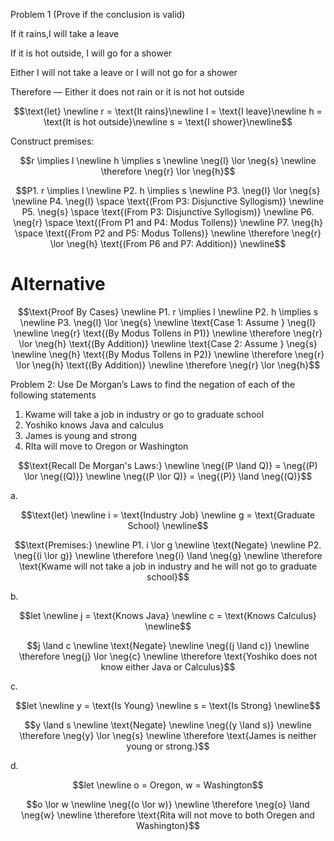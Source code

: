 Problem 1 (Prove if the conclusion is valid)

  

If it rains,I will take a leave

If it is hot outside, I will go for a shower

Either I will not take a leave or I will not go for a shower

Therefore — Either it does not rain or it is not hot outside

  

$$\text{let} \newline  
r = \text{It rains}\newline  
l = \text{I leave}\newline  
h = \text{It is hot outside}\newline  
s = \text{I shower}\newline$$

Construct premises:

$$r \implies l \newline  
h \implies s \newline  
\neg{l} \lor \neg{s} \newline  
\therefore \neg{r} \lor \neg{h}$$

  

$$P1. r \implies l \newline  
P2. h \implies s \newline  
P3. \neg{l} \lor \neg{s} \newline  
P4. \neg{l} \space \text{(From P3: Disjunctive Syllogism)} \newline  
P5. \neg{s} \space \text{(From P3: Disjunctive Syllogism)} \newline  
P6. \neg{r} \space \text{(From P1 and P4: Modus Tollens)} \newline  
P7. \neg{h} \space \text{(From P2 and P5: Modus Tollens)} \newline  
\therefore \neg{r} \lor \neg{h} \text{(From P6 and P7: Addition)} \newline$$

  

# Alternative

$$\text{Proof By Cases} \newline  
P1. r \implies l \newline  
P2. h \implies s \newline  
P3. \neg{l} \lor \neg{s} \newline  
\text{Case 1: Assume } \neg{l} \newline  
\neg{r} \text{(By Modus Tollens in P1)} \newline  
\therefore \neg{r} \lor \neg{h} \text{(By Addition)} \newline  
\text{Case 2: Assume } \neg{s} \newline  
\neg{h} \text{(By Modus Tollens in P2)} \newline  
\therefore \neg{r} \lor \neg{h} \text{(By Addition)} \newline  
\therefore \neg{r} \lor \neg{h}$$

  

  

Problem 2: Use De Morgan’s Laws to find the negation of each of the following statements

  

1. Kwame will take a job in industry or go to graduate school
2. Yoshiko knows Java and calculus
3. James is young and strong
4. RIta will move to Oregon or Washington

  

$$\text{Recall De Morgan's Laws:} \newline  
\neg{(P \land Q)} = \neg{(P) \lor \neg{(Q)}} \newline  
\neg{(P \lor Q)} = \neg{(P)} \land \neg{(Q)}$$

a.

$$\text{let} \newline  
i = \text{Industry Job} \newline  
g = \text{Graduate School} \newline$$

$$\text{Premises:} \newline  
P1. i \lor g \newline  
\text{Negate} \newline  
P2. \neg{(i \lor g)} \newline  
\therefore \neg{i} \land \neg{g} \newline  
\therefore \text{Kwame will not take a job in industry and he will not go to graduate school}$$

  

b.

$$let \newline  
j = \text{Knows Java} \newline  
c = \text{Knows Calculus} \newline$$

$$j \land c \newline  
\text{Negate} \newline  
\neg{(j \land c)} \newline  
\therefore \neg{j} \lor \neg{c} \newline  
\therefore \text{Yoshiko does not know either Java or Calculus}$$

c.

$$let \newline  
y = \text{Is Young} \newline  
s = \text{Is Strong} \newline$$

$$y \land s \newline  
\text{Negate} \newline  
\neg{(y \land s)} \newline  
\therefore \neg{y} \lor \neg{s} \newline  
\therefore \text{James is neither young or strong.}$$

  

d.

$$let \newline  
o = Oregon,  
w = Washington$$

$$o \lor w \newline  
\neg{(o \lor w)} \newline  
\therefore \neg{o} \land \neg{w} \newline  
\therefore \text{Rita will not move to both Oregen and Washington}$$